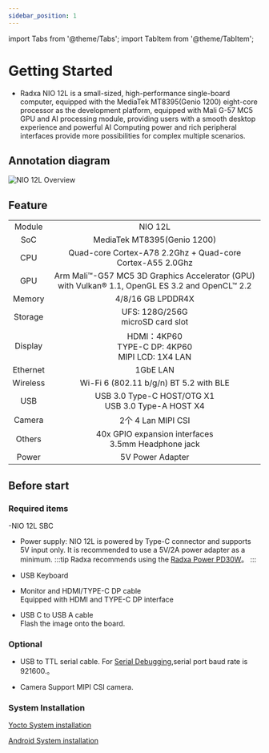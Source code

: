 ```yaml
---
sidebar_position: 1
---
```


import Tabs from '@theme/Tabs';
import TabItem from '@theme/TabItem';

# Getting Started

- Radxa NIO 12L is a small-sized, high-performance single-board computer, equipped with the MediaTek MT8395(Genio 1200) eight-core processor as the development platform, equipped with Mali G-57 MC5 GPU and AI processing module, providing users with a smooth desktop experience and powerful AI Computing power and rich peripheral interfaces provide more possibilities for complex multiple scenarios.

## Annotation diagram

![NIO 12L Overview](/img/nio/nio12l/n12l_overview.webp)

## Feature

<table>
    <tr>
        <td align="center" >Module</td>
        <td align="center">NIO 12L</td>
    </tr>
    <tr>
        <td align="center">SoC</td>
        <td colspan="2" align="center">MediaTek MT8395(Genio 1200)</td>
    </tr>
    <tr>
        <td align="center">CPU</td>
        <td colspan="2" align="center">Quad-core Cortex-A78 2.2Ghz + Quad-core Cortex-A55 2.0Ghz </td>
    </tr>
    <tr>
        <td align="center">GPU</td>
        <td colspan="2" align="center">Arm Mali™-G57 MC5 3D Graphics Accelerator (GPU) with Vulkan® 1.1, OpenGL ES 3.2 and OpenCL™ 2.2</td>
    </tr>
    <tr>
        <td align="center">Memory</td>
        <td colspan="2" align="center">4/8/16 GB LPDDR4X</td>
    </tr>
    <tr>
        <td align="center">Storage</td>
        <td align="center">UFS: 128G/256G <br/>microSD card slot</td>
    </tr>
    <tr>
        <td align="center">Display</td>
        <td colspan="2" align="center">HDMI：4KP60<br/>TYPE-C DP: 4KP60<br/>MIPI LCD: 1X4 LAN</td>
    </tr>
    <tr>
        <td align="center">Ethernet</td>
        <td align="center">1GbE LAN</td>
    </tr>
    <tr>
        <td align="center">Wireless</td>
        <td align="center">Wi-Fi 6 (802.11 b/g/n) BT 5.2 with BLE</td>
    </tr>
    <tr>
        <td align="center">USB</td>
        <td colspan="2" align="center">USB 3.0 Type-C HOST/OTG X1 <br/> USB 3.0 Type-A HOST X4</td>
    </tr>
    <tr>
        <td align="center">Camera</td>
        <td colspan="2" align="center">2个 4 Lan MIPI CSI</td>
    </tr>
    <tr>
        <td align="center">Others</td>
        <td colspan="2" align="center">40x GPIO expansion interfaces<br/>3.5mm Headphone jack</td>
    </tr>
    <tr>
        <td align="center">Power</td>
        <td colspan="2" align="center">5V Power Adapter</td>
    </tr>
</table>

## Before start

### Required items

-NIO 12L SBC

- Power supply:
  NIO 12L is powered by Type-C connector and supports 5V input only. It is recommended to use a 5V/2A power adapter as a minimum.
  :::tip
  Radxa recommends using the [Radxa Power PD30W](/accessories/pd_30w)。
  :::

- USB Keyboard

- Monitor and HDMI/TYPE-C DP cable  
  Equipped with HDMI and TYPE-C DP interface

- USB C to USB A cable  
  Flash the image onto the board.

### Optional

- USB to TTL serial cable.
  For [Serial Debugging](/general-tutorial/serial),serial port baud rate is 921600.。

- Camera
  Support MIPI CSI camera.

### System Installation

[Yocto System installation](/nio/nio12l/install-yocto-system)

[Android System installation](/nio/nio12l/install-android-system)
